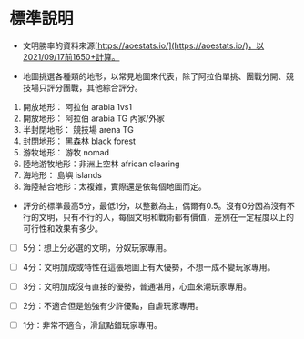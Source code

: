 # 標準說明

* 文明勝率的資料來源[https://aoestats.io/](https://aoestats.io/)，以2021/09/17前1650+計算。



* 地圖挑選各種類的地形，以常見地圖來代表，除了阿拉伯單挑、團戰分開、競技場只評分團戰，其他綜合評分。 

1. 開放地形：        阿拉伯 arabia 1vs1 
2. 開放地形：        阿拉伯 arabia TG 內家/外家
3. 半封閉地形：    競技場 arena TG 
4. 封閉地形：        黑森林 black forest 
5. 游牧地形：        游牧 nomad 
6. 陸地游牧地形：非洲上空林 african clearing
7. 海地形：            島嶼 islands 
8. 海陸結合地形：太複雜，實際還是依每個地圖而定。



* 評分的標準最高5分，最低1分，以整數為主，偶爾有0.5。沒有0分因為沒有不行的文明，只有不行的人，每個文明和戰術都有價值，差別在一定程度以上的可行性和效果有多少。



* [ ] 5分：想上分必選的文明，分奴玩家專用。
* [ ] 4分：文明加成或特性在這張地圖上有大優勢，不想一成不變玩家專用。
* [ ] 3分：文明加成沒有直接的優勢，普通堪用，心血來潮玩家專用。
* [ ] 2分：不適合但是勉強有少許優點，自虐玩家專用。
* [ ] 1分：非常不適合，滑鼠點錯玩家專用。



